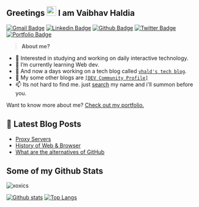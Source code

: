 ## Greetings <img src="https://media.giphy.com/media/hvRJCLFzcasrR4ia7z/giphy.gif" width="25px"> I am Vaibhav Haldia
[![Gmail Badge](https://img.shields.io/badge/-vaibhavgsh@gmail.com-c14438?style=flat&logo=Gmail&logoColor=white&link=mailto:vaibhavgsh@gmail.com)](mailto:vaibhavgsh@gmail.com) 
[![Linkedin Badge](https://img.shields.io/badge/-vhald-0072b1?style=flat&logo=Linkedin&logoColor=white&link=https://www.linkedin.com/in/vhald/)](https://www.linkedin.com/in/vhald/) [![Github Badge](https://img.shields.io/badge/-xoxics-grey?style=flat&logo=github&logoColor=white&link=https://github.com/xoxics/)](https://www.github.com/xoxics/) [![Twitter Badge](https://img.shields.io/badge/-v_hald-00acee?style=flat&logo=twitter&logoColor=white&link=https://twitter.com/v_hald/)](https://www.twitter.com/v_hald/) [![Portfolio Badge](https://img.shields.io/badge/portfolio-web-blue?style=flat&link=https://portfolio-vaibhavh.netlify.app//)](https://portfolio-vaibhavh.netlify.app//)<p align='left'>
 
 
 > **About me?**
 
- 👀 Interested in studying and working on daily interactive technology.
- 🌱 I’m currently learning Web dev.
- 💞️ And now a days working on a tech blog called [```vhald's tech blog```](https://vhald.hashnode.dev/).
- 🧾 My some other blogs are [```[DEV Community Profile]```](https://dev.to/xoxics)
- 📫 Its not hard to find me. just [search](https://linkedin.com/in/vhald) my name and i'll summon before you.</p>

Want to know more about me? [Check out my portfolio.](https://portfolio-vhaldia.netlify.app/)



## 📕 Latest Blog Posts

- [Proxy Servers](https://vhald.hashnode.dev/proxy-servers)
- [History of Web & Browser](https://vhald.hashnode.dev/history-of-web-and-browser)
- [What are the alternatives of GitHub](https://vhald.hashnode.dev/what-are-the-alternatives-of-github)

## Some of my Github Stats
<p align=left> <img src=https://komarev.com/ghpvc/?username=xoxics alt=xoxics /> </p>

[![Github stats](https://github-readme-stats.vercel.app/api?username=xoxics&show_icons=true&include_all_commits=true)](https://github.com/xoxics/github-readme-stats)
[![Top Langs](https://github-readme-stats.vercel.app/api/top-langs/?username=xoxics&layout=compact)](https://github.com/xoxics/github-readme-stats)
